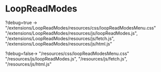 # LoopReadModes

?debug=true -> 
"/extensions/LoopReadModes/resources/css/loopReadModesMenu.css"
"/extensions/LoopReadModes/resources/js/loopReadModes.js",
"/extensions/LoopReadModes/resources/js/fetch.js",
"/extensions/LoopReadModes/resources/js/html.js"

?debug=false->
"/resources/css/loopReadModesMenu.css"
"/resources/js/loopReadModes.js",
"/resources/js/fetch.js",
"/resources/js/html.js"
